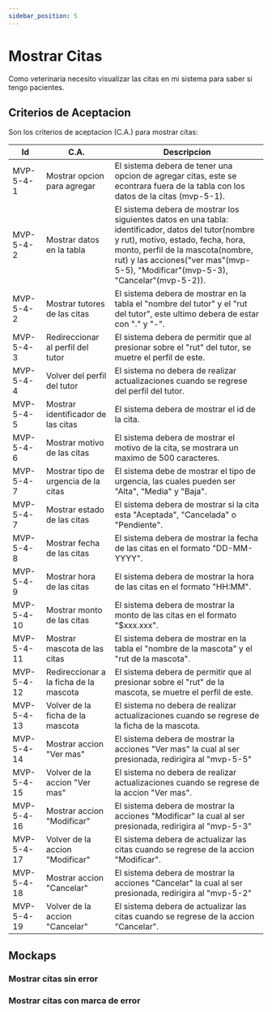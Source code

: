 ```yaml
---
sidebar_position: 5
---
```


# Mostrar Citas
Como veterinaria necesito visualizar las citas en mi sistema para saber si tengo pacientes.

<!-- En la siguiente imagen reprecenta el flujo general de la historia de usuario: -->
<!-- ![Task Flow de Gestionar citas](/img/gestionar_citas/agregar_cita/agregar_cita_diagrama.svg) -->

## Criterios de Aceptacion
Son los criterios de aceptacion (C.A.) para mostrar citas:

| Id | C.A. | Descripcion | 
|-------------------- | -------- | -------- | 
| MVP-5-4-1 | Mostrar opcion para agregar | El sistema debera de tener una opcion de agregar citas, este se econtrara fuera de la tabla con los datos de la citas (mvp-5-1). |
| MVP-5-4-2 | Mostrar datos en la tabla | El sistema debera de mostrar los siguientes datos en una tabla: identificador, datos del tutor(nombre y rut), motivo, estado, fecha, hora, monto, perfil de la mascota(nombre, rut) y las acciones("ver mas"(mvp-5-5), "Modificar"(mvp-5-3), "Cancelar"(mvp-5-2)). |
| MVP-5-4-2 | Mostrar tutores de las citas  | El sistema debera de mostrar en la tabla el "nombre del tutor" y el "rut del tutor", este ultimo debera de estar con "." y "-". |
| MVP-5-4-3 | Redireccionar al perfil del tutor  | El sistema debera de permitir que al presionar sobre el "rut" del tutor, se muetre el perfil de este. |
| MVP-5-4-4 | Volver del perfil del tutor  | El sistema no debera de realizar actualizaciones cuando se regrese del perfil del tutor. |
| MVP-5-4-5 | Mostrar identificador de las citas  | El sistema debera de mostrar el id de la cita. |
| MVP-5-4-6 | Mostrar motivo de las citas  | El sistema debera de mostrar el motivo de la cita, se mostrara un maximo de 500 caracteres. |
| MVP-5-4-7 | Mostrar tipo de urgencia de la citas| El sistema debe de mostrar el tipo de urgencia, las cuales pueden ser "Alta", "Media" y "Baja". |
| MVP-5-4-7 | Mostrar estado de las citas  | El sistema debera de mostrar si la cita esta "Aceptada", "Cancelada" o "Pendiente". |
| MVP-5-4-8 | Mostrar fecha de las citas  | El sistema debera de mostrar la fecha de las citas en el formato "DD-MM-YYYY". |
| MVP-5-4-9 | Mostrar hora de las citas  | El sistema debera de mostrar la hora de las citas en el formato "HH:MM". |
| MVP-5-4-10 | Mostrar monto de las citas  | El sistema debera de mostrar la monto de las citas en el formato "$xxx.xxx". |
| MVP-5-4-11 | Mostrar mascota de las citas  | El sistema debera de mostrar en la tabla el "nombre de la mascota" y el "rut de la mascota". |
| MVP-5-4-12 | Redireccionar a la ficha de la mascota | El sistema debera de permitir que al presionar sobre el "rut" de la mascota, se muetre el perfil de este. |
| MVP-5-4-13 | Volver de la ficha de la mascota | El sistema no debera de realizar actualizaciones cuando se regrese de la ficha de la mascota. |
| MVP-5-4-14 | Mostrar accion "Ver mas" | El sistema debera de mostrar la acciones "Ver mas" la cual al ser presionada, redirigira al "mvp-5-5" |
| MVP-5-4-15 | Volver de la accion "Ver mas"  | El sistema no debera de realizar actualizaciones cuando se regrese de la accion "Ver mas". |
| MVP-5-4-16 | Mostrar accion "Modificar" | El sistema debera de mostrar la acciones "Modificar" la cual al ser presionada, redirigira al "mvp-5-3" |
| MVP-5-4-17 | Volver de la accion "Modificar"  | El sistema debera de actualizar las citas cuando se regrese de la accion "Modificar". |
| MVP-5-4-18 | Mostrar accion "Cancelar" | El sistema debera de mostrar la acciones "Cancelar" la cual al ser presionada, redirigira al "mvp-5-2" |
| MVP-5-4-19 | Volver de la accion "Cancelar"  | El sistema debera de actualizar las citas cuando se regrese de la accion "Cancelar". |

## Mockaps

### Mostrar citas sin error
<!-- ![Mockap de Gestionar citas general](/img/gestionar_citas/agregar_cita/agregar_cita_mockap.svg) -->

### Mostrar citas con marca de error
<!-- ![Mockap de Gestionar citas tabla](/img/gestionar_citas/agregar_cita/agregar_cita_error_mockap.svg) -->